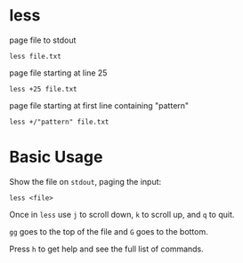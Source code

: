 # less

page file to stdout

    less file.txt

page file starting at line 25

    less +25 file.txt

page file starting at first line containing "pattern"

    less +/"pattern" file.txt


# Basic Usage

Show the file on `stdout`, paging the input:

    less <file>
    
Once in `less` use `j` to scroll down, `k` to scroll up, and `q` to quit.

`gg` goes to the top of the file and `G` goes to the bottom.

Press `h` to get help and see the full list of commands.
